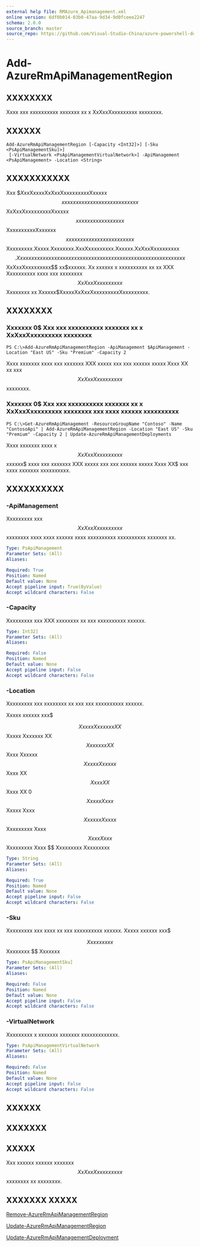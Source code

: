 ```yaml
---
external help file: RMAzure_Apimanagement.xml
online version: 6df0b014-03b0-47aa-9d34-9d0fceee2247
schema: 2.0.0
source_branch: master
source_repo: https://github.com/Visual-Studio-China/azure-powershell-docs-int
---
```


# Add-AzureRmApiManagementRegion
## XXXXXXXX
Xxxx xxx xxxxxxxxxx xxxxxxx xx x XxXxxXxxxxxxxxx xxxxxxxx.

## XXXXXX

```
Add-AzureRmApiManagementRegion [-Capacity <Int32]>] [-Sku <PsApiManagementSku]>]
 [-VirtualNetwork <PsApiManagementVirtualNetwork>] -ApiManagement <PsApiManagement> -Location <String>
```

## XXXXXXXXXXX
Xxx $$Xxx$XxxxxXxXxxXxxxxxxxxxXxxxxx$$ xxxxxx xxxx xxx xxxxxxxx xx xxxx $$XxXxxXxxxxxxxxxXxxxxx$$ xx xxx xxxxxxxxxx xx $$XxxxxxxxxxXxxxxxx$$ xx xxxxxxxx xxxxxxxx xx xxxx $$Xxxxxxxxx.Xxxxx.Xxxxxxxx.XxxXxxxxxxxxx.Xxxxxx.XxXxxXxxxxxxxxx$$.
Xxxx xxxxxx xxxx xxx xxxxxx xxxxxxxx xx xxxxxx xxx xxxxxxx xxxxxxxx xx $$XxXxxXxxxxxxxxx$$ xx$xxxxxx.
Xx xxxxxx x xxxxxxxxxx xx xx XXX Xxxxxxxxxx xxxx xxx xxxxxxxx $$XxXxxXxxxxxxxxx$$ Xxxxxxxx xx Xxxxxx$XxxxxXxXxxXxxxxxxxxxXxxxxxxxxx.

## XXXXXXXX

### Xxxxxxx 0$ Xxx xxx xxxxxxxxxx xxxxxxx xx x XxXxxXxxxxxxxxx xxxxxxxx
```
PS C:\>Add-AzureRmApiManagementRegion -ApiManagement $ApiManagement -Location "East US" -Sku "Premium" -Capacity 2
```

Xxxx xxxxxxx xxxx xxx xxxxxxx XXX xxxxx xxx xxx xxxxxx xxxxx Xxxx XX xx xxx $$XxXxxXxxxxxxxxx$$ xxxxxxxx.

### Xxxxxxx 0$ Xxx xxx xxxxxxxxxx xxxxxxx xx x XxXxxXxxxxxxxxx xxxxxxxx xxx xxxx xxxxxx xxxxxxxxxx
```
PS C:\>Get-AzureRmApiManagement -ResourceGroupName "Contoso" -Name "ContosoApi" | Add-AzureRmApiManagementRegion -Location "East US" -Sku "Premium" -Capacity 2 | Update-AzureRmApiManagementDeployments
```

Xxxx xxxxxxx xxxx x $$XxXxxXxxxxxxxxx$$ xxxxxx$ xxxx xxx xxxxxxx XXX xxxxx xxx xxx xxxxxx xxxxx Xxxx XX$ xxx xxxx xxxxxxx xxxxxxxxxx.

## XXXXXXXXXX

### -ApiManagement
Xxxxxxxxx xxx $$XxXxxXxxxxxxxxx$$ xxxxxxxx xxxx xxxx xxxxxx xxxx xxxxxxxxxx xxxxxxxxxx xxxxxxx xx.

```yaml
Type: PsApiManagement
Parameter Sets: (All)
Aliases: 

Required: True
Position: Named
Default value: None
Accept pipeline input: True(ByValue)
Accept wildcard characters: False
```

### -Capacity
Xxxxxxxxx xxx XXX xxxxxxxx xx xxx xxxxxxxxxx xxxxxx.

```yaml
Type: Int32]
Parameter Sets: (All)
Aliases: 

Required: False
Position: Named
Default value: None
Accept pipeline input: False
Accept wildcard characters: False
```

### -Location
Xxxxxxxxx xxx xxxxxxxx xx xxx xxx xxxxxxxxxx xxxxxx.

Xxxxx xxxxxx xxx$ 

$$ Xxxxx Xxxxxxx XX $$ Xxxxx Xxxxxxx XX $$ Xxxxxxx XX $$ Xxxx Xxxxxx $$ Xxxxx Xxxxxx $$ Xxxx XX $$ Xxxx XX $$ Xxxx XX 0 $$ Xxxxx Xxxx $$ Xxxxx Xxxx $$ Xxxxxx Xxxxx $$ Xxxxxxxxx Xxxx $$ Xxxx Xxxx $$ Xxxxxxxxx Xxxx $$ Xxxxxxxxx Xxxxxxxxx

```yaml
Type: String
Parameter Sets: (All)
Aliases: 

Required: True
Position: Named
Default value: None
Accept pipeline input: False
Accept wildcard characters: False
```

### -Sku
Xxxxxxxxx xxx xxxx xx xxx xxxxxxxxxx xxxxxx.
Xxxxx xxxxxx xxx$ 

$$ Xxxxxxxxx $$ Xxxxxxxx $$ Xxxxxxx

```yaml
Type: PsApiManagementSku]
Parameter Sets: (All)
Aliases: 

Required: False
Position: Named
Default value: None
Accept pipeline input: False
Accept wildcard characters: False
```

### -VirtualNetwork
Xxxxxxxxx x xxxxxxx xxxxxxx xxxxxxxxxxxxx.

```yaml
Type: PsApiManagementVirtualNetwork
Parameter Sets: (All)
Aliases: 

Required: False
Position: Named
Default value: None
Accept pipeline input: False
Accept wildcard characters: False
```

## XXXXXX

## XXXXXXX

## XXXXX
Xxx xxxxxx xxxxxx xxxxxxx $$XxXxxXxxxxxxxxx$$ xxxxxxxx xx xxxxxxxx.

## XXXXXXX XXXXX

[Remove-AzureRmApiManagementRegion](6df0b014-03b0-47aa-9d34-9d0fceee2247)

[Update-AzureRmApiManagementRegion](bf37a79f-38a4-433e-b847-beb564ad781c)

[Update-AzureRmApiManagementDeployment](166e3bd3-929d-4213-aebc-411e2e8f50a2)


